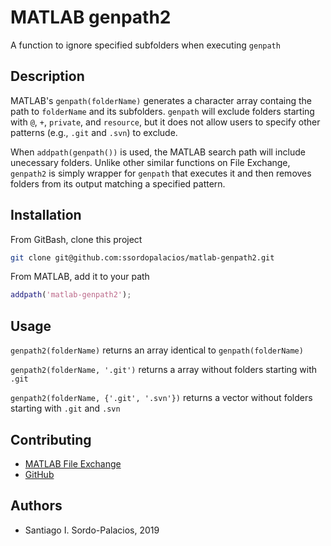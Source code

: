 # MATLAB genpath2

A function to ignore specified subfolders when executing `genpath`

## Description

MATLAB's `genpath(folderName)` generates a character array containg the path to `folderName` and its subfolders. `genpath` will exclude folders starting with `@`, `+`, `private`, and `resource`, but it does not allow users to specify other patterns (e.g., `.git` and `.svn`) to exclude.

When `addpath(genpath())` is used, the MATLAB search path will include unecessary folders. Unlike other similar functions on File Exchange, `genpath2` is simply wrapper for `genpath` that executes it and then removes folders from its output matching a specified pattern.

## Installation

From GitBash, clone this project

```bash
git clone git@github.com:ssordopalacios/matlab-genpath2.git
```

From MATLAB, add it to your path

```matlab
addpath('matlab-genpath2');
```

## Usage

`genpath2(folderName)` returns an array identical to `genpath(folderName)`

`genpath2(folderName, '.git')` returns a array without folders starting with `.git`

`genpath2(folderName, {'.git', '.svn'})` returns a vector without folders starting with `.git` and `.svn`

## Contributing
* [MATLAB File Exchange](https://www.mathworks.com/matlabcentral/fileexchange/72791-genpath2)
* [GitHub](https://github.com/ssordopalacios/matlab-genpath2)

## Authors
* Santiago I. Sordo-Palacios, 2019
